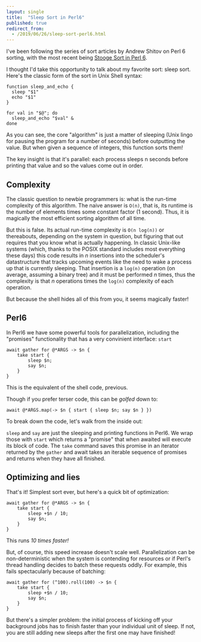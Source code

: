 ```yaml
---
layout: single
title:  "Sleep Sort in Perl6"
published: true
redirect_from:
  - /2019/06/26/sleep-sort-perl6.html
---
```


I've been following the series of sort articles by Andrew Shitov on
Perl 6 sorting, with the most recent being [Stooge Sort in Perl 6](https://perl6.online/2019/06/26/104-stooge-sort-in-perl-6/).

I thought I'd take this opportunity to talk about my favorite sort:
sleep sort. Here's the classic form of the sort in Unix Shell syntax:

    function sleep_and_echo {
      sleep "$1"
      echo "$1"
    }
     
    for val in "$@"; do
      sleep_and_echo "$val" &
    done

As you can see, the core "algorithm" is just a matter of sleeping
(Unix lingo for pausing the program for a number of seconds)
before outputting the value. But when given a sequence of integers,
this function sorts them!

The key insight is that it's parallel: each process sleeps n seconds
before printing that value and so the values come out in order.

## Complexity

The classic question to newbie programmers is: what is the run-time
complexity of this algorithm. The naive answer is `O(n)`, that is,
its runtime is the number of elements times some constant factor
(1 second). Thus, it is magically the most efficient sorting
algorithm of all time.

But this is false. Its actual run-time complexity is
`O(n log(n))` or thereabouts, depending on the system in question,
but figuring that out requires that you know what is actually
happening. In classic Unix-like systems (which, thanks to the
POSIX standard includes most everything these days) this code
results in _n_ insertions into the scheduler's datastructure that
tracks upcoming events like the need to wake a process up that is
currently sleeping. That insertion is a `log(n)` operation
(on average, assuming a binary tree) and
it must be performed _n_ times, thus the complexity is that
_n_ operations times the `log(n)` complexity of each operation.

But because the shell hides all of this from you, it seems
magically faster!

## Perl6

In Perl6 we have some powerful tools for parallelization,
including the "promises" functionality that has a very
convinient interface: `start`

    await gather for @*ARGS -> $n {
        take start {
            sleep $n;
            say $n;
        }
    }

This is the equivalent of the shell code, previous.

Though if you prefer terser code, this can be
_golfed_ down to:

    await @*ARGS.map(-> $n { start { sleep $n; say $n } })

To break down the code, let's walk from the inside out:

`sleep` and `say` are just the sleeping and printing
functions in Perl6. We wrap those with `start` which
returns a "promise" that when awaited will execute its
block of code. The `take` command saves this promise
in an iterator returned by the `gather` and await takes
an iterable sequence of promises and returns when they
have all finished.

## Optimizing and lies

That's it! Simplest sort ever, but here's a quick bit
of optimization:

    await gather for @*ARGS -> $n {
        take start {
            sleep +$n / 10;
            say $n;
        }
    }

This runs _10 times faster!_

But, of course, this speed increase doesn't scale well.
Parallelization can be non-deterministic when the system
is contending for resources or if Perl's thread
handling decides to batch these requests oddly. For
example, this fails spectacularly because of batching:

    await gather for (^100).roll(100) -> $n {
        take start {
            sleep +$n / 10;
            say $n;
        }
    }

But there's a simpler problem: the initial process of kicking off your background jobs has to finish
faster than your individual unit of sleep. If not, you are still adding new sleeps after the first
one may have finished!
